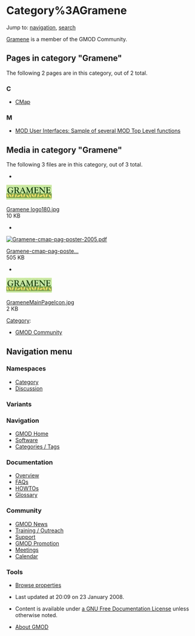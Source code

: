 



<span id="top"></span>




# <span dir="auto">Category%3AGramene</span>






Jump to: [navigation](#mw-navigation), [search](#p-search)


<a href="http://www.gramene.org/" class="external text"
rel="nofollow">Gramene</a> is a member of the GMOD Community.


## Pages in category "Gramene"

The following 2 pages are in this category, out of 2 total.



### C

- [CMap](CMap.1 "CMap")

### M

- [MOD User Interfaces: Sample of several MOD Top Level
  functions](MOD_User_Interfaces:_Sample_of_several_MOD_Top_Level_functions "MOD User Interfaces: Sample of several MOD Top Level functions")




## Media in category "Gramene"

The following 3 files are in this category, out of 3 total.

- 

  

  

  <a href="File:Gramene_logo180.jpg" class="image"><img
  src="https://raw.githubusercontent.com/GMOD/gmod.github.io/main/mediawiki/images/thumb/5/59/Gramene_logo180.jpg/120px-Gramene_logo180.jpg"
  width="120" height="39" alt="Gramene logo180.jpg" /></a>

  

  

  

  [Gramene
  logo180.jpg](File:Gramene_logo180.jpg "File:Gramene logo180.jpg")  
  10 KB  

  

  

- 

  

  

  <a href="File:Gramene-cmap-pag-poster-2005.pdf" class="image"><img
  src="../mediawiki/skins/common/images/icons/fileicon-pdf.png"
  width="120" height="120" alt="Gramene-cmap-pag-poster-2005.pdf" /></a>

  

  

  

  [Gramene-cmap-pag-poste...](File:Gramene-cmap-pag-poster-2005.pdf "File:Gramene-cmap-pag-poster-2005.pdf")  
  505 KB  

  

  

- 

  

  

  <a href="File:GrameneMainPageIcon.jpg" class="image"><img
  src="https://raw.githubusercontent.com/GMOD/gmod.github.io/main/mediawiki/images/4/49/GrameneMainPageIcon.jpg" width="120"
  height="39" alt="GrameneMainPageIcon.jpg" /></a>

  

  

  

  [GrameneMainPageIcon.jpg](File:GrameneMainPageIcon.jpg "File:GrameneMainPageIcon.jpg")  
  2 KB  

  

  





[Category](Special%3ACategories "Special%3ACategories"):

- [GMOD Community](Category%3AGMOD_Community "Category%3AGMOD Community")






## Navigation menu



### Namespaces

- <span id="ca-nstab-category"><a href="Category%3AGramene" accesskey="c"
  title="View the category page [c]">Category</a></span>
- <span id="ca-talk"><a
  href="http://gmod.org/mediawiki/index.php?title=Category_talk:Gramene&amp;action=edit&amp;redlink=1"
  accesskey="t"
  title="Discussion about the content page [t]">Discussion</a></span>


### 

### Variants[](#)








<a href="Main_Page"
style="background-image: url(../images/GMOD-cogs.png);"
title="Visit the main page"></a>


### Navigation



- <span id="n-GMOD-Home">[GMOD Home](Main_Page)</span>
- <span id="n-Software">[Software](GMOD_Components)</span>
- <span id="n-Categories-.2F-Tags">[Categories /
  Tags](Categories)</span>




### Documentation



- <span id="n-Overview">[Overview](Overview)</span>
- <span id="n-FAQs">[FAQs](Category%3AFAQ)</span>
- <span id="n-HOWTOs">[HOWTOs](Category%3AHOWTO)</span>
- <span id="n-Glossary">[Glossary](Glossary)</span>




### Community



- <span id="n-GMOD-News">[GMOD News](GMOD_News)</span>
- <span id="n-Training-.2F-Outreach">[Training /
  Outreach](Training_and_Outreach)</span>
- <span id="n-Support">[Support](Support)</span>
- <span id="n-GMOD-Promotion">[GMOD Promotion](GMOD_Promotion)</span>
- <span id="n-Meetings">[Meetings](Meetings)</span>
- <span id="n-Calendar">[Calendar](Calendar)</span>




### Tools

- <span id="t-smwbrowselink"><a href="Special%3ABrowse/Category%3AGramene" rel="smw-browse">Browse
  properties</a></span>



- <span id="footer-info-lastmod">Last updated at 20:09 on 23 January
  2008.</span>
<!-- - <span id="footer-info-viewcount">13,910 page views.</span> -->
- <span id="footer-info-copyright">Content is available under
  <a href="http://www.gnu.org/licenses/fdl-1.3.html" class="external"
  rel="nofollow">a GNU Free Documentation License</a> unless otherwise
  noted.</span>

<!-- -->

- <span id="footer-places-about">[About
  GMOD](GMOD%3AAbout "GMOD%3AAbout")</span>

<!-- -->




